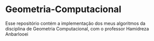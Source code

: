 # Geometria-Computacional
Esse repositório contém a implementação dos meus algoritmos da disciplina de Geometria Computacional, com o professor Hamidreza Anbarlooei

